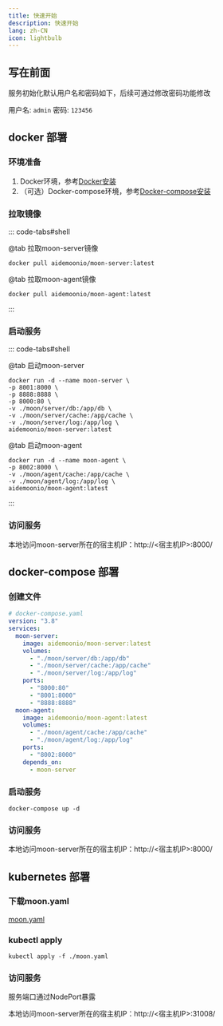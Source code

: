 ```yaml
---
title: 快速开始
description: 快速开始
lang: zh-CN
icon: lightbulb
---
```


## 写在前面

服务初始化默认用户名和密码如下，后续可通过修改密码功能修改

用户名: `admin`  密码:  `123456`

## docker 部署

### 环境准备

1. Docker环境，参考[Docker安装](https://docs.docker.com/engine/install/)
2. （可选）Docker-compose环境，参考[Docker-compose安装](https://docs.docker.com/compose/install/)

### 拉取镜像

::: code-tabs#shell

@tab 拉取moon-server镜像

```shell
docker pull aidemoonio/moon-server:latest
```

@tab 拉取moon-agent镜像

```shell
docker pull aidemoonio/moon-agent:latest
```

:::

### 启动服务

::: code-tabs#shell

@tab 启动moon-server

```shell
docker run -d --name moon-server \
-p 8001:8000 \
-p 8888:8888 \
-p 8000:80 \
-v ./moon/server/db:/app/db \
-v ./moon/server/cache:/app/cache \
-v ./moon/server/log:/app/log \
aidemoonio/moon-server:latest 
```

@tab 启动moon-agent

```shell
docker run -d --name moon-agent \
-p 8002:8000 \
-v ./moon/agent/cache:/app/cache \
-v ./moon/agent/log:/app/log \
aidemoonio/moon-agent:latest
```

:::

### 访问服务

本地访问moon-server所在的宿主机IP：http://<宿主机IP>:8000/

## docker-compose 部署

### 创建文件

```yaml
# docker-compose.yaml
version: "3.8"
services:
  moon-server:
    image: aidemoonio/moon-server:latest
    volumes:
      - "./moon/server/db:/app/db"
      - "./moon/server/cache:/app/cache"
      - "./moon/server/log:/app/log"
    ports:
      - "8000:80"
      - "8001:8000"
      - "8888:8888"
  moon-agent:
    image: aidemoonio/moon-agent:latest
    volumes:
      - "./moon/agent/cache:/app/cache"
      - "./moon/agent/log:/app/log"
    ports:
      - "8002:8000"
    depends_on:
      - moon-server
```

### 启动服务

```shell
docker-compose up -d
```

### 访问服务

本地访问moon-server所在的宿主机IP：http://<宿主机IP>:8000/

## kubernetes 部署

### 下载moon.yaml

[moon.yaml](https://github.com/aide-family/moon/blob/main/_output/yamls/moon.yaml)

### kubectl apply

```shell
kubectl apply -f ./moon.yaml
```

### 访问服务

服务端口通过NodePort暴露

本地访问moon-server所在的宿主机IP：http://<宿主机IP>:31008/

